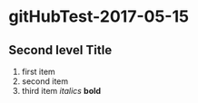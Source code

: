 # gitHubTest-2017-05-15

## Second level Title
1. first item
2. second item
3. third item
*italics*
**bold**
